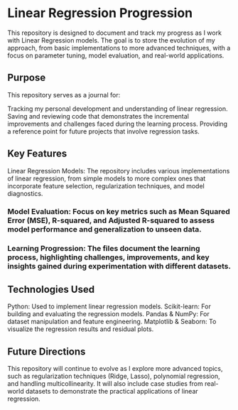 # Linear Regression Progression
This repository is designed to document and track my progress as I work with Linear Regression models. The goal is to store the evolution of my approach, from basic implementations to more advanced techniques, with a focus on parameter tuning, model evaluation, and real-world applications.

## Purpose
This repository serves as a journal for:

Tracking my personal development and understanding of linear regression.
Saving and reviewing code that demonstrates the incremental improvements and challenges faced during the learning process.
Providing a reference point for future projects that involve regression tasks.

## Key Features
Linear Regression Models: The repository includes various implementations of linear regression, from simple models to more complex ones that incorporate feature selection, regularization techniques, and model diagnostics.

### Model Evaluation: Focus on key metrics such as Mean Squared Error (MSE), R-squared, and Adjusted R-squared to assess model performance and generalization to unseen data.

### Learning Progression: The files document the learning process, highlighting challenges, improvements, and key insights gained during experimentation with different datasets.

## Technologies Used
Python: Used to implement linear regression models.
Scikit-learn: For building and evaluating the regression models.
Pandas & NumPy: For dataset manipulation and feature engineering.
Matplotlib & Seaborn: To visualize the regression results and residual plots.
## Future Directions
This repository will continue to evolve as I explore more advanced topics, such as regularization techniques (Ridge, Lasso), polynomial regression, and handling multicollinearity. It will also include case studies from real-world datasets to demonstrate the practical applications of linear regression.
